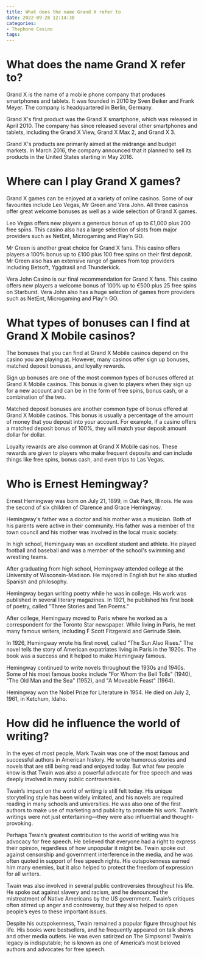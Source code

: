 ```yaml
---
title: What does the name Grand X refer to 
date: 2022-09-28 12:14:30
categories:
- Thephone Casino
tags:
---
```



#  What does the name Grand X refer to? 

Grand X is the name of a mobile phone company that produces smartphones and tablets. It was founded in 2010 by Sven Beiker and Frank Meyer. The company is headquartered in Berlin, Germany.

Grand X's first product was the Grand X smartphone, which was released in April 2010. The company has since released several other smartphones and tablets, including the Grand X View, Grand X Max 2, and Grand X 3.

Grand X's products are primarily aimed at the midrange and budget markets. In March 2016, the company announced that it planned to sell its products in the United States starting in May 2016.

#  Where can I play Grand X games? 

Grand X games can be enjoyed at a variety of online casinos. Some of our favourites include Leo Vegas, Mr Green and Vera John. All three casinos offer great welcome bonuses as well as a wide selection of Grand X games.

Leo Vegas offers new players a generous bonus of up to £1,000 plus 200 free spins. This casino also has a large selection of slots from major providers such as NetEnt, Microgaming and Play’n GO.

Mr Green is another great choice for Grand X fans. This casino offers players a 100% bonus up to £100 plus 100 free spins on their first deposit. Mr Green also has an extensive range of games from top providers including Betsoft, Yggdrasil and Thunderkick.

Vera John Casino is our final recommendation for Grand X fans. This casino offers new players a welcome bonus of 100% up to €500 plus 25 free spins on Starburst. Vera John also has a huge selection of games from providers such as NetEnt, Microgaming and Play’n GO.

#  What types of bonuses can I find at Grand X Mobile casinos? 

The bonuses that you can find at Grand X Mobile casinos depend on the casino you are playing at. However, many casinos offer sign up bonuses, matched deposit bonuses, and loyalty rewards. 

Sign up bonuses are one of the most common types of bonuses offered at Grand X Mobile casinos. This bonus is given to players when they sign up for a new account and can be in the form of free spins, bonus cash, or a combination of the two. 

Matched deposit bonuses are another common type of bonus offered at Grand X Mobile casinos. This bonus is usually a percentage of the amount of money that you deposit into your account. For example, if a casino offers a matched deposit bonus of 100%, they will match your deposit amount dollar for dollar. 

Loyalty rewards are also common at Grand X Mobile casinos. These rewards are given to players who make frequent deposits and can include things like free spins, bonus cash, and even trips to Las Vegas.

#  Who is Ernest Hemingway? 

Ernest Hemingway was born on July 21, 1899, in Oak Park, Illinois. He was the second of six children of Clarence and Grace Hemingway.

Hemingway's father was a doctor and his mother was a musician. Both of his parents were active in their community. His father was a member of the town council and his mother was involved in the local music society.

In high school, Hemingway was an excellent student and athlete. He played football and baseball and was a member of the school's swimming and wrestling teams.

After graduating from high school, Hemingway attended college at the University of Wisconsin-Madison. He majored in English but he also studied Spanish and philosophy.

Hemingway began writing poetry while he was in college. His work was published in several literary magazines. In 1921, he published his first book of poetry, called "Three Stories and Ten Poems."

After college, Hemingway moved to Paris where he worked as a correspondent for the Toronto Star newspaper. While living in Paris, he met many famous writers, including F Scott Fitzgerald and Gertrude Stein.

In 1926, Hemingway wrote his first novel, called "The Sun Also Rises." The novel tells the story of American expatriates living in Paris in the 1920s. The book was a success and it helped to make Hemingway famous.

Hemingway continued to write novels throughout the 1930s and 1940s. Some of his most famous books include "For Whom the Bell Tolls" (1940), "The Old Man and the Sea" (1952), and "A Moveable Feast" (1964).

Hemingway won the Nobel Prize for Literature in 1954. He died on July 2, 1961, in Ketchum, Idaho.

#  How did he influence the world of writing?

In the eyes of most people, Mark Twain was one of the most famous and successful authors in American history. He wrote humorous stories and novels that are still being read and enjoyed today. But what few people know is that Twain was also a powerful advocate for free speech and was deeply involved in many public controversies.

Twain’s impact on the world of writing is still felt today. His unique storytelling style has been widely imitated, and his novels are required reading in many schools and universities. He was also one of the first authors to make use of marketing and publicity to promote his work. Twain’s writings were not just entertaining—they were also influential and thought-provoking.

Perhaps Twain’s greatest contribution to the world of writing was his advocacy for free speech. He believed that everyone had a right to express their opinion, regardless of how unpopular it might be. Twain spoke out against censorship and government interference in the media, and he was often quoted in support of free speech rights. His outspokenness earned him many enemies, but it also helped to protect the freedom of expression for all writers.

Twain was also involved in several public controversies throughout his life. He spoke out against slavery and racism, and he denounced the mistreatment of Native Americans by the US government. Twain’s critiques often stirred up anger and controversy, but they also helped to open people’s eyes to these important issues.

Despite his outspokenness, Twain remained a popular figure throughout his life. His books were bestsellers, and he frequently appeared on talk shows and other media outlets. He was even satirized on The Simpsons! Twain’s legacy is indisputable; he is known as one of America’s most beloved authors and advocates for free speech.